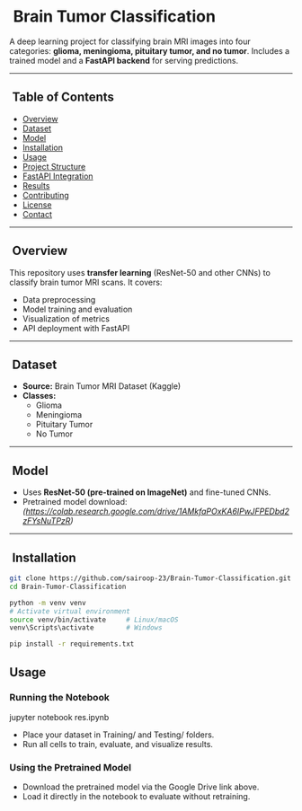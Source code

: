 # ​ Brain Tumor Classification

A deep learning project for classifying brain MRI images into four categories: **glioma, meningioma, pituitary tumor, and no tumor**. Includes a trained model and a **FastAPI backend** for serving predictions.

---

## ​ Table of Contents

- [Overview](#overview)  
- [Dataset](#dataset)  
- [Model](#model) 
- [Installation](#installation)  
- [Usage](#usage)  
- [Project Structure](#project-structure)  
- [FastAPI Integration](#fastapi-integration)  
- [Results](#results)  
- [Contributing](#contributing)  
- [License](#license)  
- [Contact](#contact)

---

## ​ Overview

This repository uses **transfer learning** (ResNet-50 and other CNNs) to classify brain tumor MRI scans. It covers:

- Data preprocessing  
- Model training and evaluation  
- Visualization of metrics  
- API deployment with FastAPI  

---

## ​ Dataset

- **Source:** Brain Tumor MRI Dataset (Kaggle)  
- **Classes:**
  - Glioma  
  - Meningioma  
  - Pituitary Tumor  
  - No Tumor  

---

## ​ Model

- Uses **ResNet-50 (pre-trained on ImageNet)** and fine-tuned CNNs.  
- Pretrained model download: *(https://colab.research.google.com/drive/1AMkfaPOxKA6IPwJFPEDbd2zFYsNuTPzR)*

---

## ​​ Installation

```bash
git clone https://github.com/sairoop-23/Brain-Tumor-Classification.git
cd Brain-Tumor-Classification

python -m venv venv
# Activate virtual environment
source venv/bin/activate     # Linux/macOS
venv\Scripts\activate        # Windows

pip install -r requirements.txt
```


## Usage
### Running the Notebook
jupyter notebook res.ipynb

- Place your dataset in Training/ and Testing/ folders.  
- Run all cells to train, evaluate, and visualize results.

### Using the Pretrained Model

- Download the pretrained model via the Google Drive link above.  
- Load it directly in the notebook to evaluate without retraining.
